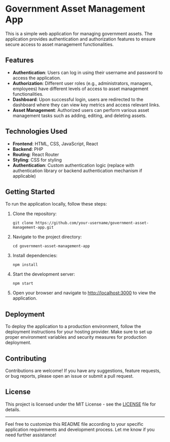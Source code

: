 # Government Asset Management App

This is a simple web application for managing government assets. The application provides authentication and authorization features to ensure secure access to asset management functionalities.

## Features

- **Authentication**: Users can log in using their username and password to access the application.
- **Authorization**: Different user roles (e.g., administrators, managers, employees) have different levels of access to asset management functionalities.
- **Dashboard**: Upon successful login, users are redirected to the dashboard where they can view key metrics and access relevant links.
- **Asset Management**: Authorized users can perform various asset management tasks such as adding, editing, and deleting assets.

## Technologies Used

- **Frontend**: HTML, CSS, JavaScript, React
- **Backend**: PHP
- **Routing**: React Router
- **Styling**: CSS for styling
- **Authentication**: Custom authentication logic (replace with authentication library or backend authentication mechanism if applicable)

## Getting Started

To run the application locally, follow these steps:

1. Clone the repository:

   ```
   git clone https://github.com/your-username/government-asset-management-app.git
   ```

2. Navigate to the project directory:

   ```
   cd government-asset-management-app
   ```

3. Install dependencies:

   ```
   npm install
   ```

4. Start the development server:

   ```
   npm start
   ```

5. Open your browser and navigate to [http://localhost:3000](http://localhost:3000) to view the application.

## Deployment

To deploy the application to a production environment, follow the deployment instructions for your hosting provider. Make sure to set up proper environment variables and security measures for production deployment.

## Contributing

Contributions are welcome! If you have any suggestions, feature requests, or bug reports, please open an issue or submit a pull request.

## License

This project is licensed under the MIT License - see the [LICENSE](LICENSE) file for details.

---

Feel free to customize this README file according to your specific application requirements and development process. Let me know if you need further assistance!
